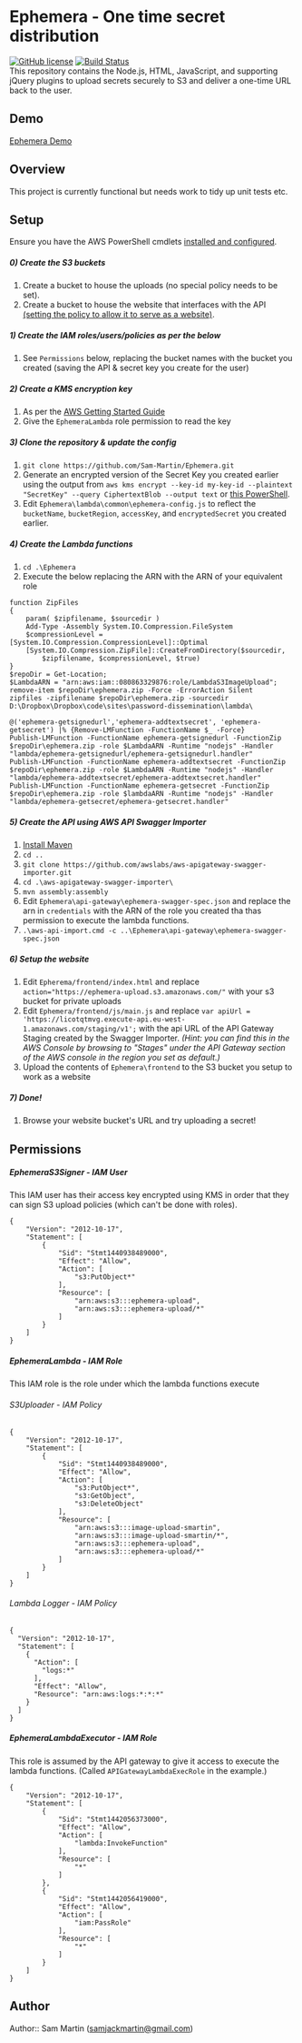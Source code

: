 # Ephemera - One time secret distribution
 [![GitHub license](https://img.shields.io/github/license/Sam-Martin/Ephemera.svg)](LICENSE) [![Build Status](https://travis-ci.org/Sam-Martin/Ephemera.svg)](https://travis-ci.org/sam-martin/Ephemera)  
This repository contains the Node.js, HTML, JavaScript, and supporting jQuery plugins to upload secrets securely to S3 and deliver a one-time URL back to the user.
## Demo
[Ephemera Demo](http://ephemera.sammart.in/)
## Overview
This project is currently functional but needs work to tidy up unit tests etc.
## Setup
Ensure you have the AWS PowerShell cmdlets [installed and configured](http://docs.aws.amazon.com/powershell/latest/userguide/pstools-getting-started.html).
##### 0) Create the S3 buckets
1. Create a bucket to house the uploads (no special policy needs to be set).
2. Create a bucket to house the website that interfaces with the API [(setting the policy to allow it to serve as a website)](http://docs.aws.amazon.com/AmazonS3/latest/dev/WebsiteHosting.html).

##### 1) Create the IAM roles/users/policies as per the below 
1. See `Permissions` below, replacing the bucket names with the bucket you created (saving the API & secret key you create for the user)

##### 2) Create a KMS encryption key
1. As per the [AWS Getting Started Guide](http://docs.aws.amazon.com/kms/latest/developerguide/create-keys.html)
2. Give the `EphemeraLambda` role permission to read the key

##### 3) Clone the repository & update the config
1. `git clone https://github.com/Sam-Martin/Ephemera.git`
2. Generate an encrypted version of the Secret Key you created earlier using the output from
`aws kms encrypt --key-id my-key-id --plaintext "SecretKey" --query CiphertextBlob --output text` or [this PowerShell](https://gist.github.com/Sam-Martin/1955ac4ef3972bb9e8a8).
3. Edit `Ephemera\lambda\common\ephemera-config.js` to reflect the `bucketName`, `bucketRegion`, `accessKey`, and `encryptedSecret` you created earlier.

##### 4) Create the Lambda functions
1. `cd .\Ephemera`
2. Execute the below replacing the ARN with the ARN of your equivalent role
````
function ZipFiles
{
    param( $zipfilename, $sourcedir )
    Add-Type -Assembly System.IO.Compression.FileSystem 
    $compressionLevel = [System.IO.Compression.CompressionLevel]::Optimal
    [System.IO.Compression.ZipFile]::CreateFromDirectory($sourcedir,
        $zipfilename, $compressionLevel, $true) 
}
$repoDir = Get-Location;
$LambdaARN = "arn:aws:iam::080863329876:role/LambdaS3ImageUpload";
remove-item $repoDir\ephemera.zip -Force -ErrorAction Silent
zipfiles -zipfilename $repoDir\ephemera.zip -sourcedir D:\Dropbox\Dropbox\code\sites\password-dissemination\lambda\

@('ephemera-getsignedurl','ephemera-addtextsecret', 'ephemera-getsecret') |% {Remove-LMFunction -FunctionName $_ -Force}
Publish-LMFunction -FunctionName ephemera-getsignedurl -FunctionZip $repoDir\ephemera.zip -role $LambdaARN -Runtime "nodejs" -Handler "lambda/ephemera-getsignedurl/ephemera-getsignedurl.handler"
Publish-LMFunction -FunctionName ephemera-addtextsecret -FunctionZip $repoDir\ephemera.zip -role $LambdaARN -Runtime "nodejs" -Handler "lambda/ephemera-addtextsecret/ephemera-addtextsecret.handler"
Publish-LMFunction -FunctionName ephemera-getsecret -FunctionZip $repoDir\ephemera.zip -role $lambdaARN -Runtime "nodejs" -Handler "lambda/ephemera-getsecret/ephemera-getsecret.handler"
````

##### 5) Create the API  using AWS API Swagger Importer
1. [Install Maven](https://maven.apache.org/)
2. `cd ..`  
3. `git clone https://github.com/awslabs/aws-apigateway-swagger-importer.git`  
4. `cd .\aws-apigateway-swagger-importer\`  
5. `mvn assembly:assembly`  
6. Edit `Ephemera\api-gateway\ephemera-swagger-spec.json` and replace the arn in `credentials` with the ARN of the role you created tha thas permission to execute the lambda functions.
6. `.\aws-api-import.cmd -c ..\Ephemera\api-gateway\ephemera-swagger-spec.json`

##### 6) Setup the website
1. Edit `Epherema/frontend/index.html` and replace `action="https://ephemera-upload.s3.amazonaws.com/"` with your s3 bucket for private uploads
2. Edit `Ephemera/frontend/js/main.js` and replace `var apiUrl = 'https://licotqtmvg.execute-api.eu-west-1.amazonaws.com/staging/v1';` with the api URL of the API Gateway Staging created by the Swagger Importer. *(Hint: you can find this in the AWS Console by browsing to "Stages" under the API Gateway section of the AWS console in the region you set as default.)*
3. Upload the contents of `Ephemera\frontend` to the S3 bucket you setup to work as a website

##### 7) Done!
1. Browse your website bucket's URL and try uploading a secret!


## Permissions
##### EphemeraS3Signer - IAM User 
This IAM user has their access key encrypted using KMS in order that they can sign S3 upload policies (which can't be done with roles).  
```
{
    "Version": "2012-10-17",
    "Statement": [
        {
            "Sid": "Stmt1440938489000",
            "Effect": "Allow",
            "Action": [
                "s3:PutObject*"
            ],
            "Resource": [
                "arn:aws:s3:::ephemera-upload",
                "arn:aws:s3:::ephemera-upload/*"
            ]
        }
    ]
}
```
##### EphemeraLambda - IAM Role
This IAM role is the role under which the lambda functions execute
###### S3Uploader - IAM Policy  
```
{
    "Version": "2012-10-17",
    "Statement": [
        {
            "Sid": "Stmt1440938489000",
            "Effect": "Allow",
            "Action": [
                "s3:PutObject*",
                "s3:GetObject",
                "s3:DeleteObject"
            ],
            "Resource": [
                "arn:aws:s3:::image-upload-smartin",
                "arn:aws:s3:::image-upload-smartin/*",
                "arn:aws:s3:::ephemera-upload",
                "arn:aws:s3:::ephemera-upload/*"
            ]
        }
    ]
}
```
###### Lambda Logger - IAM Policy
```
{
  "Version": "2012-10-17", 
  "Statement": [
    {
      "Action": [ 
        "logs:*"
      ],
      "Effect": "Allow", 
      "Resource": "arn:aws:logs:*:*:*"
    }
  ]
}
```
##### EphemeraLambdaExecutor - IAM Role
This role is assumed by the API gateway to give it access to execute the lambda functions. (Called `APIGatewayLambdaExecRole` in the example.)
```
{
    "Version": "2012-10-17",
    "Statement": [
        {
            "Sid": "Stmt1442056373000",
            "Effect": "Allow",
            "Action": [
                "lambda:InvokeFunction"
            ],
            "Resource": [
                "*"
            ]
        },
        {
            "Sid": "Stmt1442056419000",
            "Effect": "Allow",
            "Action": [
                "iam:PassRole"
            ],
            "Resource": [
                "*"
            ]
        }
    ]
}
```
## Author
Author:: Sam Martin (<samjackmartin@gmail.com>)
